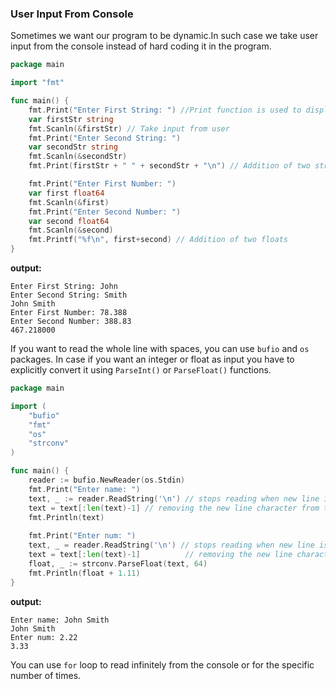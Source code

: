### User Input From Console
Sometimes we want our program to be dynamic.In such case we take user input from the console instead of hard coding it in the program.
```go
package main

import "fmt"

func main() {
	fmt.Print("Enter First String: ") //Print function is used to display output in same line
	var firstStr string
	fmt.Scanln(&firstStr) // Take input from user
	fmt.Print("Enter Second String: ")
	var secondStr string
	fmt.Scanln(&secondStr)
	fmt.Print(firstStr + " " + secondStr + "\n") // Addition of two string

	fmt.Print("Enter First Number: ") 
	var first float64
	fmt.Scanln(&first) 
	fmt.Print("Enter Second Number: ")
	var second float64
	fmt.Scanln(&second)
	fmt.Printf("%f\n", first+second) // Addition of two floats
}
```
**output:**
```
Enter First String: John
Enter Second String: Smith
John Smith
Enter First Number: 78.388
Enter Second Number: 388.83
467.218000
```
If you want to read the whole line with spaces, you can use `bufio` and `os` packages. In case if you want an integer or float as input you have to explicitly convert it using `ParseInt()` or `ParseFloat()` functions.
```go
package main

import (
	"bufio"
	"fmt"
    "os"
    "strconv"
)

func main() {
	reader := bufio.NewReader(os.Stdin)
	fmt.Print("Enter name: ")
	text, _ := reader.ReadString('\n') // stops reading when new line is encountered
	text = text[:len(text)-1] // removing the new line character from the end
    fmt.Println(text)
    
    fmt.Print("Enter num: ")
	text, _ = reader.ReadString('\n') // stops reading when new line is encountered
	text = text[:len(text)-1]          // removing the new line character from the end
	float, _ := strconv.ParseFloat(text, 64)
	fmt.Println(float + 1.11)
}
```
**output:**
```
Enter name: John Smith
John Smith
Enter num: 2.22
3.33
```
You can use `for` loop to read infinitely from the console or for the specific number of times.